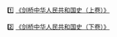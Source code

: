 :one: [《剑桥中华人民共和国史（上卷）》](https://memoof.me/book/35)

:two: [《剑桥中华人民共和国史（下卷）》](https://memoof.me/book/36)
